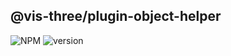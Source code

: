 ## @vis-three/plugin-object-helper

<p>
   <img alt="NPM" src="https://img.shields.io/npm/l/@vis-three/plugin-object-helper?color=blue">
   <img alt="version" src="https://img.shields.io/npm/v/@vis-three/plugin-object-helper">
</p>

